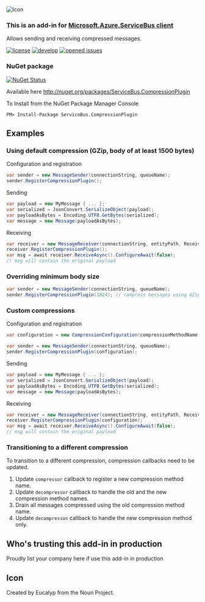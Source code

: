 ![Icon](https://github.com/SeanFeldman/ServiceBus.CompressionPlugin/blob/master/images/project-icon.png)

### This is an add-in for [Microsoft.Azure.ServiceBus client](https://github.com/Azure/azure-service-bus-dotnet/) 

Allows sending and receiving compressed messages.

[![license](https://img.shields.io/github/license/mashape/apistatus.svg)](https://github.com/SeanFeldman/ServiceBus.CompressionPlugin/blob/master/LICENSE)
[![develop](https://img.shields.io/appveyor/ci/seanfeldman/ServiceBus-CompressionPlugin/develop.svg?style=flat-square&branch=develop)](https://ci.appveyor.com/project/seanfeldman/ServiceBus-CompressionPlugin)
[![opened issues](https://img.shields.io/github/issues-raw/badges/shields/website.svg)](https://github.com/SeanFeldman/ServiceBus.CompressionPlugin/issues)

### NuGet package

[![NuGet Status](https://buildstats.info/nuget/ServiceBus.CompressionPlugin?includePreReleases=true)](https://www.nuget.org/packages/ServiceBus.CompressionPlugin/)

Available here http://nuget.org/packages/ServiceBus.CompressionPlugin

To Install from the NuGet Package Manager Console 
    
    PM> Install-Package ServiceBus.CompressionPlugin

## Examples

### Using default compression (GZip, body of at least 1500 bytes)

Configuration and registration

```c#
var sender = new MessageSender(connectionString, queueName);
sender.RegisterCompressionPlugin();
```        

Sending

```c#
var payload = new MyMessage { ... }; 
var serialized = JsonConvert.SerializeObject(payload);
var payloadAsBytes = Encoding.UTF8.GetBytes(serialized);
var message = new Message(payloadAsBytes);
```


Receiving

```c#
var receiver = new MessageReceiver(connectionString, entityPath, ReceiveMode.ReceiveAndDelete);
receiver.RegisterCompressionPlugin();
var msg = await receiver.ReceiveAsync().ConfigureAwait(false);
// msg will contain the original payload
```

### Overriding minimum body size

```c#
var sender = new MessageSender(connectionString, queueName);
sender.RegisterCompressionPlugin(1024); // compress messages using GZip with at least 1024 bytes
```        

### Custom compressions

Configuration and registration

```c#
var configuration = new CompressionConfiguration(compressionMethodName: "noop", compressor: bytes => Task.FromResult, decompressor: bytes => Task.FromResult, minimumSize: 1);

var sender = new MessageSender(connectionString, queueName);
sender.RegisterCompressionPlugin(configuration);
```        

Sending

```c#
var payload = new MyMessage { ... }; 
var serialized = JsonConvert.SerializeObject(payload);
var payloadAsBytes = Encoding.UTF8.GetBytes(serialized);
var message = new Message(payloadAsBytes);
```


Receiving

```c#
var receiver = new MessageReceiver(connectionString, entityPath, ReceiveMode.ReceiveAndDelete);
receiver.RegisterCompressionPlugin(configuration);
var msg = await receiver.ReceiveAsync().ConfigureAwait(false);
// msg will contain the original payload
```

### Transitioning to a different compression

To transition to a different compression, compression callbacks need to be updated.

1. Update `compressor` callback to register a new compression method name.
1. Update `decompressor` callback to handle the old and the new compression method names.
1. Drain all messages compressed using the old compression method name.
1. Update `decompresson` callback to handle the new compression method only.


## Who's trusting this add-in in production

<!--
![Microsoft](https://github.com/SeanFeldman/ServiceBus.CompressionPlugin/blob/develop/images/using/microsoft.png)
![Codit](https://github.com/SeanFeldman/ServiceBus.CompressionPlugin/blob/master/images/using/Codit.png)
-->

Proudly list your company here if use this add-in in production

## Icon

Created by Eucalyp from the Noun Project.